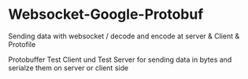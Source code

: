 # Websocket-Google-Protobuf
Sending data with websocket / decode and encode at server &amp; Client &amp; Protofile 


Protobuffer Test Client und Test Server for sending data in bytes and serialze them on server or client side
